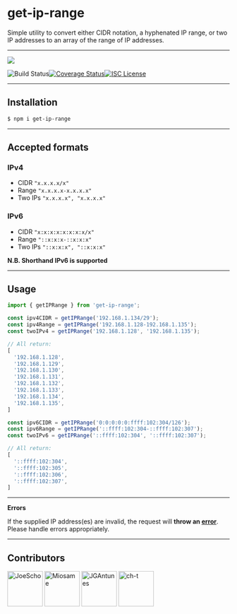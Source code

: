 # get-ip-range

Simple utility to convert either CIDR notation, a hyphenated IP range, or two IP addresses to an array of the range of IP addresses.

----

<a href="https://nodei.co/npm/get-ip-range/"><img src="https://nodei.co/npm/get-ip-range.png?downloads=true"></a>

![Build Status](https://travis-ci.org/JoeScho/get-ip-range.svg?branch=main)[![Coverage Status](https://coveralls.io/repos/github/JoeScho/getIPRange/badge.svg?branch=main)](https://coveralls.io/github/JoeScho/getIPRange?branch=main)[![ISC License](https://img.shields.io/badge/license-ISC-blue.svg?style=flat-square)](https://github.com/JoeScho/getIPRange/blob/main/LICENSE)

----

## Installation

```sh
$ npm i get-ip-range
```

----

## Accepted formats
### IPv4
* CIDR `"x.x.x.x/x"`
* Range `"x.x.x.x-x.x.x.x"`
* Two IPs `"x.x.x.x", "x.x.x.x"`

### IPv6
* CIDR `"x:x:x:x:x:x:x:x/x"`
* Range `"::x:x:x-::x:x:x"`
* Two IPs `"::x:x:x", "::x:x:x"`

**N.B. Shorthand IPv6 is supported**

----

## Usage
```ts
import { getIPRange } from 'get-ip-range';

const ipv4CIDR = getIPRange('192.168.1.134/29');
const ipv4Range = getIPRange('192.168.1.128-192.168.1.135');
const twoIPv4 = getIPRange('192.168.1.128', '192.168.1.135');

// All return:
[
  '192.168.1.128',
  '192.168.1.129',
  '192.168.1.130',
  '192.168.1.131',
  '192.168.1.132',
  '192.168.1.133',
  '192.168.1.134',
  '192.168.1.135',
]

const ipv6CIDR = getIPRange('0:0:0:0:0:ffff:102:304/126');
const ipv6Range = getIPRange('::ffff:102:304-::ffff:102:307');
const twoIPv6 = getIPRange('::ffff:102:304', '::ffff:102:307');

// All return:
[
  '::ffff:102:304',
  '::ffff:102:305',
  '::ffff:102:306',
  '::ffff:102:307',
]
```

----

**Errors**

If the supplied IP address(es) are invalid, the request will **throw an [error](https://nodejs.org/api/errors.html#errors_class_error)**. Please handle errors appropriately.

----

## Contributors
[//]: contributor-faces

<a href="https://github.com/JoeScho"><img src="https://avatars1.githubusercontent.com/u/12475501?s=460&u=ea1487bb0b85777ae539a986d4254d6964d1c9d7&v=4" title="JoeScho" width="80" height="80"></a>
<a href="https://github.com/Miosame"><img src="https://avatars3.githubusercontent.com/u/8201077?s=400&u=9ad891c29b7e6468cb842d6bea320c2eaeefc9d3&v=4" title="Miosame" width="80" height="80"></a>
<a href="https://github.com/JGAntunes"><img src="https://avatars2.githubusercontent.com/u/5799039?s=400&v=4" title="JGAntunes" width="80" height="80"></a>
<a href="https://github.com/ch-t"><img src="https://avatars0.githubusercontent.com/u/26768691?s=400&u=cf1f62f2ad1ae4d829d6d0cfff9f2b8356730bfd&v=4" title="ch-t" width="80" height="80"></a>

[//]: contributor-faces
